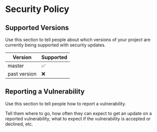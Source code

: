 # Security Policy

## Supported Versions

Use this section to tell people about which versions of your project are
currently being supported with security updates.

| Version      | Supported          |
| ------------ | ------------------ |
| master       | :white_check_mark: |
| past version | :x:                |

## Reporting a Vulnerability

Use this section to tell people how to report a vulnerability.

Tell them where to go, how often they can expect to get an update on a
reported vulnerability, what to expect if the vulnerability is accepted or
declined, etc.
